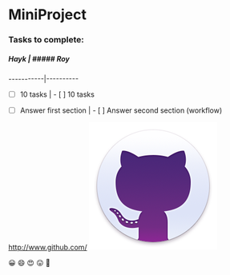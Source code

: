 # MiniProject

### Tasks to complete:

##### Hayk | ##### Roy
-----------|----------
- [ ] 10 tasks | - [ ] 10 tasks
- [ ] Answer first section | - [ ] Answer second section (workflow)



http://www.github.com/ 
![GitHub Logo](/images/giticon.png)

:grinning: :smile: :heart_eyes: :stuck_out_tongue: :cowboy_hat_face: